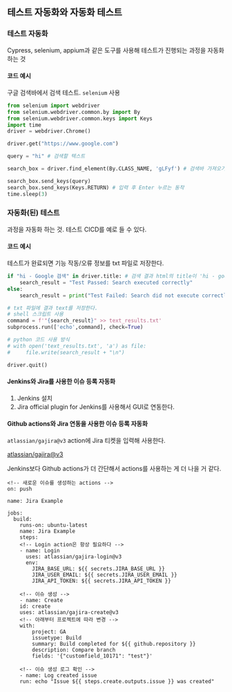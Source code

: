 ## 테스트 자동화와 자동화 테스트

### 테스트 자동화

Cypress, selenium, appium과 같은 도구를 사용해 테스트가 진행되는 과정을 자동화하는 것

#### 코드 예시

구글 검색바에서 검색 테스트. `selenium` 사용

```python
from selenium import webdriver
from selenium.webdriver.common.by import By
from selenium.webdriver.common.keys import Keys
import time
driver = webdriver.Chrome()

driver.get("https://www.google.com")

query = "hi" # 검색할 텍스트

search_box = driver.find_element(By.CLASS_NAME, 'gLFyf') # 검색바 가져오기

search_box.send_keys(query)
search_box.send_keys(Keys.RETURN) # 입력 후 Enter 누르는 동작
time.sleep(3)
```

### 자동화(된) 테스트

과정을 자동화 하는 것. 테스트 CICD를 예로 들 수 있다.

#### 코드 예시

테스트가 완료되면 기능 작동/오류 정보를 txt 파일로 저장한다.

```python
if "hi - Google 검색" in driver.title: # 검색 결과 html의 title이 'hi - google 검색' 으로 검색결과 페이지가 정상적으로 렌더링되면
    search_result = "Test Passed: Search executed correctly"
else:
    search_result = print("Test Failed: Search did not execute correctly")

# txt 파일에 결과 text를 저장한다.
# shell 스크립트 사용
command = f'"{search_result}" >> text_results.txt'
subprocess.run(['echo',command], check=True)

# python 코드 사용 방식
# with open('text_results.txt', 'a') as file:
#     file.write(search_result + "\n")

driver.quit()
```

#### Jenkins와 Jira를 사용한 이슈 등록 자동화

1. Jenkins 설치
2. Jira official plugin for Jenkins를 사용해서 GUI로 연동한다.

#### Github actions와 Jira 연동을 사용한 이슈 등록 자동화

`atlassian/gajira@v3` action에 Jira 티켓을 입력해 사용한다.

[atlassian/gajira@v3](https://github.com/atlassian/gajira-login)

Jenkins보다 Github actions가 더 간단해서 actions를 사용하는 게 더 나을 거 같다.

```
<!-- 새로운 이슈를 생성하는 actions -->
on: push

name: Jira Example

jobs:
  build:
    runs-on: ubuntu-latest
    name: Jira Example
    steps:
    <!-- Login action은 항상 필요하다 -->
    - name: Login
      uses: atlassian/gajira-login@v3
      env:
        JIRA_BASE_URL: ${{ secrets.JIRA_BASE_URL }}
        JIRA_USER_EMAIL: ${{ secrets.JIRA_USER_EMAIL }}
        JIRA_API_TOKEN: ${{ secrets.JIRA_API_TOKEN }}

    <!-- 이슈 생성 -->
    - name: Create
    id: create
    uses: atlassian/gajira-create@v3
    <!-- 아래부터 프로젝트에 따라 변경 -->
    with:
        project: GA
        issuetype: Build
        summary: Build completed for ${{ github.repository }}
        description: Compare branch
        fields: '{"customfield_10171": "test"}'

    <!-- 이슈 생성 로그 확인 -->
    - name: Log created issue
    run: echo "Issue ${{ steps.create.outputs.issue }} was created"
```
